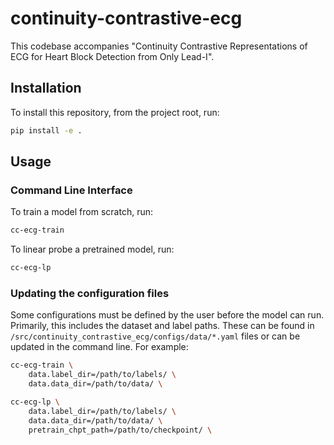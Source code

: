 # continuity-contrastive-ecg

This codebase accompanies "Continuity Contrastive Representations of ECG for Heart Block Detection from Only Lead-I".


## Installation

To install this repository, from the project root, run:

```bash
pip install -e .
```

## Usage

### Command Line Interface

To train a model from scratch, run:

```bash
cc-ecg-train
```

To linear probe a pretrained model, run:

```bash
cc-ecg-lp
```

### Updating the configuration files

Some configurations must be defined by the user before the model can run. Primarily, this includes the dataset and label paths. These can be found in `/src/continuity_contrastive_ecg/configs/data/*.yaml` files or can be updated in the command line.
For example:

```bash
cc-ecg-train \
    data.label_dir=/path/to/labels/ \
    data.data_dir=/path/to/data/ \
```

```bash
cc-ecg-lp \
    data.label_dir=/path/to/labels/ \
    data.data_dir=/path/to/data/ \
    pretrain_chpt_path=/path/to/checkpoint/ \
```


